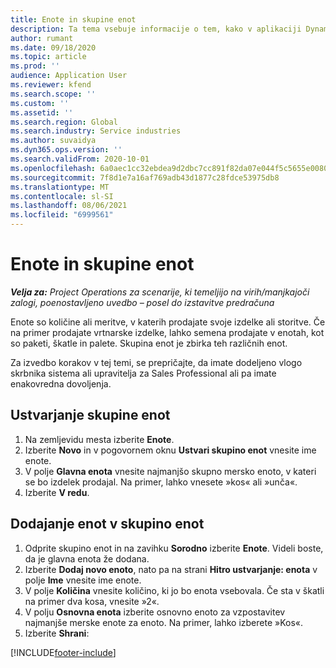 ```yaml
---
title: Enote in skupine enot
description: Ta tema vsebuje informacije o tem, kako v aplikaciji Dynamics 365 Project Operations ustvariti enote in skupine enot.
author: rumant
ms.date: 09/18/2020
ms.topic: article
ms.prod: ''
audience: Application User
ms.reviewer: kfend
ms.search.scope: ''
ms.custom: ''
ms.assetid: ''
ms.search.region: Global
ms.search.industry: Service industries
ms.author: suvaidya
ms.dyn365.ops.version: ''
ms.search.validFrom: 2020-10-01
ms.openlocfilehash: 6a0aec1cc32ebdea9d2dbc7cc891f82da07e044f5c5655e008068f72dd198587
ms.sourcegitcommit: 7f8d1e7a16af769adb43d1877c28fdce53975db8
ms.translationtype: MT
ms.contentlocale: sl-SI
ms.lasthandoff: 08/06/2021
ms.locfileid: "6999561"
---
```

# <a name="units-and-unit-groups"></a>Enote in skupine enot

_**Velja za:** Project Operations za scenarije, ki temeljijo na virih/manjkajoči zalogi, poenostavljeno uvedbo – posel do izstavitve predračuna_

Enote so količine ali meritve, v katerih prodajate svoje izdelke ali storitve. Če na primer prodajate vrtnarske izdelke, lahko semena prodajate v enotah, kot so paketi, škatle in palete. Skupina enot je zbirka teh različnih enot.

Za izvedbo korakov v tej temi, se prepričajte, da imate dodeljeno vlogo skrbnika sistema ali upravitelja za Sales Professional ali pa imate enakovredna dovoljenja.

## <a name="create-a-unit-group"></a>Ustvarjanje skupine enot

1. Na zemljevidu mesta izberite **Enote**.
2. Izberite **Novo** in v pogovornem oknu **Ustvari skupino enot** vnesite ime enote.
3. V polje **Glavna enota** vnesite najmanjšo skupno mersko enoto, v kateri se bo izdelek prodajal. Na primer, lahko vnesete »kos« ali »unča«.
4. Izberite **V redu**.

## <a name="add-units-to-a-unit-group"></a>Dodajanje enot v skupino enot

1. Odprite skupino enot in na zavihku **Sorodno** izberite **Enote**. Videli boste, da je glavna enota že dodana.
2. Izberite **Dodaj novo enoto**, nato pa na strani **Hitro ustvarjanje: enota** v polje **Ime** vnesite ime enote.
3. V polje **Količina** vnesite količino, ki jo bo enota vsebovala. Če sta v škatli na primer dva kosa, vnesite »2«. 
4. V polju **Osnovna enota** izberite osnovno enoto za vzpostavitev najmanjše merske enote za enoto. Na primer, lahko izberete »Kos«.
5. Izberite **Shrani**:


[!INCLUDE[footer-include](../includes/footer-banner.md)]